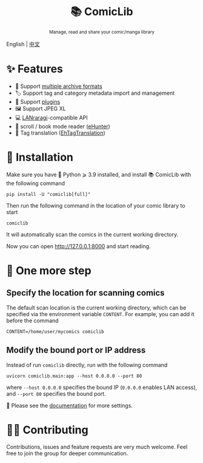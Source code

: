 <h1 align="center">📚 ComicLib</h1>
<p align="center"><sup>Manage, read and share your comic/manga library</sup></p>

English | [中文](https://github.com/comiclib/comiclib/blob/master/README.zh.md)

# ✨ Features
- 📁 Support [multiple archive formats](https://comiclib.github.io/comiclib/en/supported-formats/)
- 🏷️ Support tag and category metadata import and management
- 🔌 Support [plugins](https://comiclib.github.io/comiclib/en/scanner/)
- 🖼️ Support JPEG XL
- 💻 [LANraragi](https://github.com/Difegue/LANraragi)-compatible API
- 📜 scroll / book mode reader ([eHunter](https://github.com/hanFengSan/eHunter))
- 🔁 Tag translation ([EhTagTranslation](https://github.com/EhTagTranslation/Database))

# 🚀 Installation
Make sure you have 🐍 Python ⩾ 3.9 installed, and install 📚 ComicLib with the following command
```
pip install -U "comiclib[full]"
```
Then run the following command in the location of your comic library to start
```
comiclib
```
It will automatically scan the comics in the current working directory.

Now you can open http://127.0.0.1:8000 and start reading.

# 🍰 One more step

## Specify the location for scanning comics
The default scan location is the current working directory, which can be specified via the environment variable `CONTENT`.
For example, you can add it before the command
```
CONTENT=/home/user/mycomics comiclib
```

## Modify the bound port or IP address
Instead of run `comiclib` directly, run with the following command
```
uvicorn comiclib.main:app --host 0.0.0.0 --port 80
```
where `--host 0.0.0.0` specifies the bound IP (`0.0.0.0` enables LAN access), and `--port 80` specifies the bound port.

📄 Please see the [documentation](https://ComicLib.github.io/comiclib/en/) for more settings.

# 👩‍💻 Contributing
Contributions, issues and feature requests are very much welcome.
Feel free to join the group for deeper communication.
